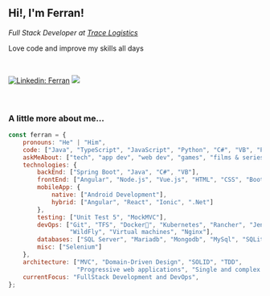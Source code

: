 <h2>Hi!, I'm Ferran!</h2>
<p><em>Full Stack Developer at <a href="https://es.linkedin.com/company/trace-logistics-fluidra">Trace Logistics</a>
</em></p>

<p>Love code and improve my skills all days</p>

<br/>

[![Linkedin: Ferran](https://img.shields.io/badge/-Ferran-blue?style=flat-square&logo=Linkedin&logoColor=white&link=https://es.linkedin.com/in/ferran-hern%C3%A1ndez-510642187/)](https://es.linkedin.com/in/ferran-hern%C3%A1ndez-510642187/)
![](https://visitor-badge.glitch.me/badge?page_id=ferranv3-ferranv3)
<br/>
<br/>
<br/>
### A little more about me...  

```javascript
const ferran = {
    pronouns: "He" | "Him",
    code: ["Java", "TypeScript", "JavaScript", "Python", "C#", "VB", "PHP"],
    askMeAbout: ["tech", "app dev", "web dev", "games", "films & series"],
    technologies: {
        backEnd: ["Spring Boot", "Java", "C#", "VB"],
        frontEnd: ["Angular", "Node.js", "Vue.js", "HTML", "CSS", "Bootstrap", "C#", "VB"],
        mobileApp: {
            native: ["Android Development"],
            hybrid: ["Angular", "React", "Ionic", ".Net"]
        },
        testing: ["Unit Test 5", "MockMVC"],
        devOps: ["Git", "TFS", "Docker🐳", "Kubernetes", "Rancher", "Jenkins", "Apache Tomcat", 
                 "WildFly", "Virtual machines", "Nginx"],
        databases: ["SQL Server", "Mariadb", "Mongodb", "MySql", "SQLite", "Firebase", "SalesForce"],
        misc: ["Selenium"]
    },
    architecture: ["MVC", "Domain-Driven Design", "SOLID", "TDD", 
                   "Progressive web applications", "Single and complex page applications"],
    currentFocus: "FullStack Development and DevOps",
};
```
